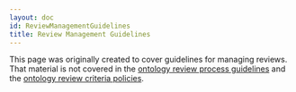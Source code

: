 ```yaml
---
layout: doc
id: ReviewManagementGuidelines
title: Review Management Guidelines
---
```


This page was originally created to cover guidelines for managing reviews. That material is not covered in the [ontology review process guidelines](/docs/ReviewProcessGuidelines.html) and the [ontology review criteria policies](/docs/ReviewCriteriaPolicies.html).
